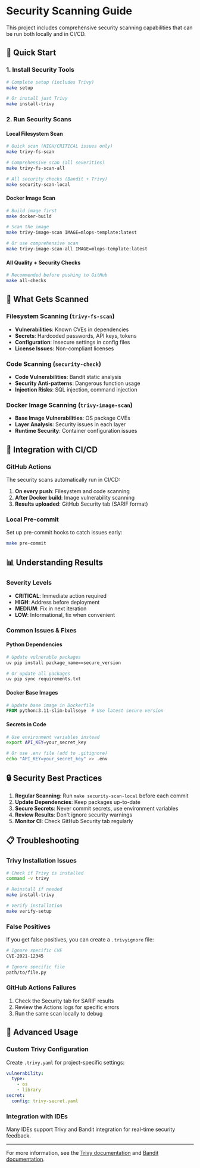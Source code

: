 # Security Scanning Guide

<!-- NOTE: This file was moved from the project root to docs/development/ to keep all documentation inside the MkDocs tree. -->

This project includes comprehensive security scanning capabilities that can be run both locally and in CI/CD.

## 🚀 Quick Start

### 1. Install Security Tools
```bash
# Complete setup (includes Trivy)
make setup

# Or install just Trivy
make install-trivy
```

### 2. Run Security Scans

#### Local Filesystem Scan
```bash
# Quick scan (HIGH/CRITICAL issues only)
make trivy-fs-scan

# Comprehensive scan (all severities)
make trivy-fs-scan-all

# All security checks (Bandit + Trivy)
make security-scan-local
```

#### Docker Image Scan
```bash
# Build image first
make docker-build

# Scan the image
make trivy-image-scan IMAGE=mlops-template:latest

# Or use comprehensive scan
make trivy-image-scan-all IMAGE=mlops-template:latest
```

#### All Quality + Security Checks
```bash
# Recommended before pushing to GitHub
make all-checks
```

## 🔧 What Gets Scanned

### Filesystem Scanning (`trivy-fs-scan`)
- **Vulnerabilities**: Known CVEs in dependencies
- **Secrets**: Hardcoded passwords, API keys, tokens
- **Configuration**: Insecure settings in config files
- **License Issues**: Non-compliant licenses

### Code Scanning (`security-check`)
- **Code Vulnerabilities**: Bandit static analysis
- **Security Anti-patterns**: Dangerous function usage
- **Injection Risks**: SQL injection, command injection

### Docker Image Scanning (`trivy-image-scan`)
- **Base Image Vulnerabilities**: OS package CVEs
- **Layer Analysis**: Security issues in each layer
- **Runtime Security**: Container configuration issues

## 🎯 Integration with CI/CD

### GitHub Actions
The security scans automatically run in CI/CD:

1. **On every push**: Filesystem and code scanning
2. **After Docker build**: Image vulnerability scanning
3. **Results uploaded**: GitHub Security tab (SARIF format)

### Local Pre-commit
Set up pre-commit hooks to catch issues early:
```bash
make pre-commit
```

## 📊 Understanding Results

### Severity Levels
- **CRITICAL**: Immediate action required
- **HIGH**: Address before deployment
- **MEDIUM**: Fix in next iteration
- **LOW**: Informational, fix when convenient

### Common Issues & Fixes

#### Python Dependencies
```bash
# Update vulnerable packages
uv pip install package_name==secure_version

# Or update all packages
uv pip sync requirements.txt
```

#### Docker Base Images
```dockerfile
# Update base image in Dockerfile
FROM python:3.11-slim-bullseye  # Use latest secure version
```

#### Secrets in Code
```bash
# Use environment variables instead
export API_KEY=your_secret_key

# Or use .env file (add to .gitignore)
echo "API_KEY=your_secret_key" >> .env
```

## 🔒 Security Best Practices

1. **Regular Scanning**: Run `make security-scan-local` before each commit
2. **Update Dependencies**: Keep packages up-to-date
3. **Secure Secrets**: Never commit secrets, use environment variables
4. **Review Results**: Don't ignore security warnings
5. **Monitor CI**: Check GitHub Security tab regularly

## 📋 Troubleshooting

### Trivy Installation Issues
```bash
# Check if Trivy is installed
command -v trivy

# Reinstall if needed
make install-trivy

# Verify installation
make verify-setup
```

### False Positives
If you get false positives, you can create a `.trivyignore` file:
```bash
# Ignore specific CVE
CVE-2021-12345

# Ignore specific file
path/to/file.py
```

### GitHub Actions Failures
1. Check the Security tab for SARIF results
2. Review the Actions logs for specific errors
3. Run the same scan locally to debug

## 🚀 Advanced Usage

### Custom Trivy Configuration
Create `.trivy.yaml` for project-specific settings:
```yaml
vulnerability:
  type:
    - os
    - library
secret:
  config: trivy-secret.yaml
```

### Integration with IDEs
Many IDEs support Trivy and Bandit integration for real-time security feedback.

---

For more information, see the [Trivy documentation](https://trivy.dev/) and [Bandit documentation](https://bandit.readthedocs.io/).
